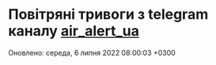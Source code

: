 # Повітряні тривоги з telegram каналу [air_alert_ua](https://t.me/air_alert_ua)

Оновлено:
середа, 6 липня 2022 08:00:03 +0300
